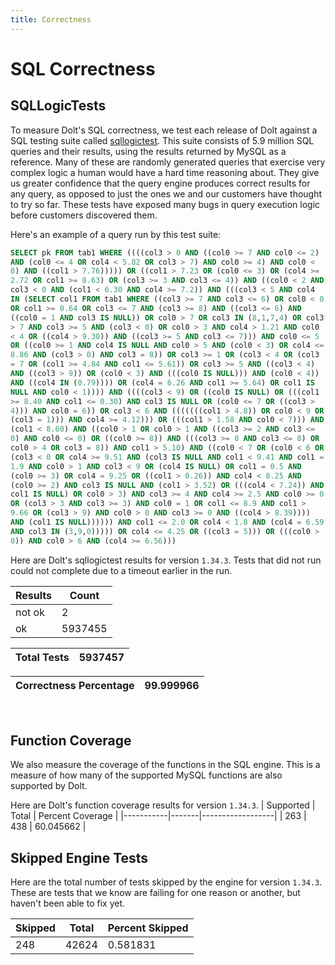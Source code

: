 ```yaml
---
title: Correctness
---
```


# SQL Correctness

## SQLLogicTests
To measure Dolt's SQL correctness, we test each release of Dolt
against a SQL testing suite called
[sqllogictest](https://github.com/dolthub/sqllogictest). This suite
consists of 5.9 million SQL queries and their results, using the
results returned by MySQL as a reference. Many of these are randomly
generated queries that exercise very complex logic a human would have
a hard time reasoning about. They give us greater confidence that the
query engine produces correct results for any query, as opposed to
just the ones we and our customers have thought to try so far. These
tests have exposed many bugs in query execution logic before customers
discovered them.

Here's an example of a query run by this test suite:

```sql
SELECT pk FROM tab1 WHERE ((((col3 > 0 AND ((col0 >= 7 AND col0 <= 2)
AND (col0 <= 4 OR col4 < 5.82 OR col3 > 7) AND col0 >= 4) AND col0 <
0) AND ((col1 > 7.76))))) OR ((col1 > 7.23 OR (col0 <= 3) OR (col4 >=
2.72 OR col1 >= 8.63) OR (col3 >= 3 AND col3 <= 4)) AND ((col0 < 2 AND
col3 < 0 AND (col1 < 6.30 AND col4 >= 7.2)) AND (((col3 < 5 AND col4
IN (SELECT col1 FROM tab1 WHERE ((col3 >= 7 AND col3 <= 6) OR col0 < 0
OR col1 >= 0.64 OR col3 <= 7 AND (col3 >= 8) AND ((col3 <= 6) AND
((col0 = 1 AND col3 IS NULL)) OR col0 > 7 OR col3 IN (8,1,7,4) OR col3
> 7 AND col3 >= 5 AND (col3 < 0) OR col0 > 3 AND col4 > 1.21 AND col0
< 4 OR ((col4 > 9.30)) AND ((col3 >= 5 AND col3 <= 7))) AND col0 <= 5
OR ((col0 >= 1 AND col4 IS NULL AND col0 > 5 AND (col0 < 3) OR col4 <=
8.86 AND (col3 > 0) AND col3 = 8)) OR col3 >= 1 OR (col3 < 4 OR (col3
= 7 OR (col1 >= 4.84 AND col1 <= 5.61)) OR col3 >= 5 AND ((col3 < 4)
AND ((col3 > 9)) OR (col0 < 3) AND (((col0 IS NULL))) AND (col0 < 4))
AND ((col4 IN (0.79)))) OR (col4 = 6.26 AND col1 >= 5.64) OR col1 IS
NULL AND col0 < 1)))) AND ((((col3 < 9) OR ((col0 IS NULL) OR (((col1
>= 8.40 AND col1 <= 0.30) AND col3 IS NULL OR (col0 <= 7 OR ((col3 >
4))) AND col0 = 6)) OR col3 < 6 AND (((((((col1 > 4.8)) OR col0 < 9 OR
(col3 = 1))) AND col4 >= 4.12))) OR (((col1 > 1.58 AND col0 < 7))) AND
(col1 < 8.60) AND ((col0 > 1 OR col0 > 1 AND ((col3 >= 2 AND col3 <=
0) AND col0 <= 0) OR ((col0 >= 8)) AND (((col3 >= 8 AND col3 <= 8) OR
col0 > 4 OR col3 = 8)) AND col1 > 5.10) AND ((col0 < 7 OR (col0 < 6 OR
(col3 < 0 OR col4 >= 9.51 AND (col3 IS NULL AND col1 < 9.41 AND col1 =
1.9 AND col0 > 1 AND col3 < 9 OR (col4 IS NULL) OR col1 = 0.5 AND
(col0 >= 3) OR col4 = 9.25 OR ((col1 > 0.26)) AND col4 < 8.25 AND
(col0 >= 2) AND col3 IS NULL AND (col1 > 3.52) OR (((col4 < 7.24)) AND
col1 IS NULL) OR col0 > 3) AND col3 >= 4 AND col4 >= 2.5 AND col0 >= 0
OR (col3 > 3 AND col3 >= 3) AND col0 = 1 OR col1 <= 8.9 AND col1 >
9.66 OR (col3 > 9) AND col0 > 0 AND col3 >= 0 AND ((col4 > 8.39))))
AND (col1 IS NULL)))))) AND col1 <= 2.0 OR col4 < 1.8 AND (col4 = 6.59
AND col3 IN (3,9,0))))) OR col4 <= 4.25 OR ((col3 = 5))) OR (((col0 >
0)) AND col0 > 6 AND (col4 >= 6.56)))
```

Here are Dolt's sqllogictest results for version `1.34.3`.  Tests that
did not run could not complete due to a timeout earlier in the run.
<!-- START___DOLT___CORRECTNESS_RESULTS_TABLE -->
| Results |  Count  |
|---------|---------|
| not ok  |       2 |
| ok      | 5937455 |

| Total Tests | 5937457 |
|-------------|---------|

| Correctness Percentage | 99.999966 |
|------------------------|-----------|
<!-- END___DOLT___CORRECTNESS_RESULTS_TABLE -->
<br/>

## Function Coverage
We also measure the coverage of the functions in the SQL engine. This
is a measure of how many of the supported MySQL functions are also
supported by Dolt. 

Here are Dolt's function coverage results for version `1.34.3`.
| Supported | Total | Percent Coverage |
|-----------|-------|------------------|
|       263 |   438 |        60.045662 |

## Skipped Engine Tests
Here are the total number of tests skipped by the engine for 
version `1.34.3`. These are tests that we know are failing for one
reason or another, but haven't been able to fix yet.

| Skipped | Total | Percent Skipped |
|---------|-------|-----------------|
|     248 | 42624 |        0.581831 |